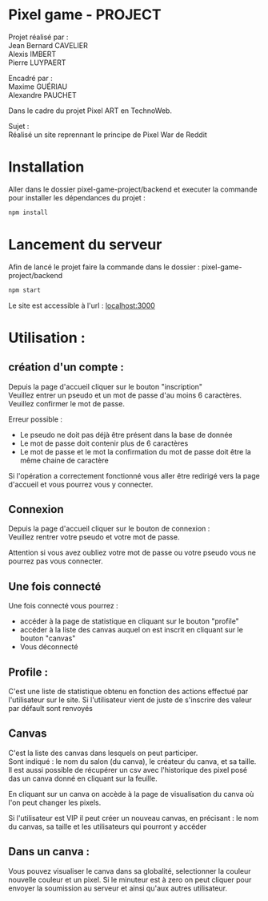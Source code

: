 # Pixel game - PROJECT
Projet réalisé par :  
Jean Bernard CAVELIER  
Alexis IMBERT  
Pierre LUYPAERT  

Encadré par :  
Maxime GUÉRIAU  
Alexandre PAUCHET  

Dans le cadre du projet Pixel ART en TechnoWeb.

Sujet :  
Réalisé un site reprennant le principe de Pixel War de Reddit

# Installation
Aller dans le dossier pixel-game-project/backend et executer la commande pour installer les dépendances du projet : 
```bash
npm install
```
# Lancement du serveur
Afin de lancé le projet faire la commande dans le dossier : pixel-game-project/backend

```bash
npm start
```

Le site est accessible à l'url : [localhost:3000](localhost:3000)

# Utilisation :
## création d'un compte :
Depuis la page d'accueil cliquer sur le bouton "inscription"  
Veuillez entrer un pseudo et un mot de passe d'au moins 6 caractères. Veuillez confirmer le mot de passe.

Erreur possible :
 - Le pseudo ne doit pas déjà être présent dans la base de donnée
 - Le mot de passe doit contenir plus de 6 caractères
 - Le mot de passe et le mot la confirmation du mot de passe doit être la même chaine de caractère

Si l'opération a correctement fonctionné vous aller être redirigé vers la page d'accueil et vous pourrez vous y connecter.
## Connexion 
Depuis la page d'accueil cliquer sur le bouton de connexion :  
Veuillez rentrer votre pseudo et votre mot de passe.

Attention si vous avez oubliez votre mot de passe ou votre pseudo vous ne pourrez pas vous connecter.

## Une fois connecté 
Une fois connecté vous pourrez :
 - accéder à la page de statistique en cliquant sur le bouton "profile" 
 - accéder à la liste des canvas auquel on est inscrit en cliquant sur le bouton "canvas"
 - Vous déconnecté

## Profile :
C'est une liste de statistique obtenu en fonction des actions effectué par l'utilisateur sur le site. Si l'utilisateur vient de juste de s'inscrire des valeur par défault sont renvoyés

## Canvas 
C'est la liste des canvas dans lesquels on peut participer.  
Sont indiqué : le nom du salon (du canva), le créateur du canva, et sa taille.  
Il est aussi possible de récupérer un csv avec l'historique des pixel posé das un canva donné en cliquant sur la feuille.

En cliquant sur un canva on accède à la page de visualisation du canva où l'on peut changer les pixels.

Si l'utilisateur est VIP il peut créer un nouveau canvas, en précisant : le nom du canvas, sa taille et les utilisateurs qui pourront y accéder

## Dans un canva :
Vous pouvez visualiser le canva dans sa globalité, selectionner la couleur nouvelle couleur et un pixel. Si le minuteur est à zero on peut cliquer pour envoyer la soumission au serveur et ainsi qu'aux autres utilisateur.